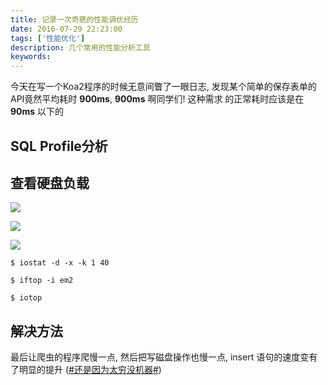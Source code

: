 ```yaml
---
title: 记录一次奇葩的性能调优经历 
date: 2016-07-29 22:23:00
tags: ['性能优化']
description: 几个常用的性能分析工具
keywords:
---
```


今天在写一个Koa2程序的时候无意间瞥了一眼日志, 发现某个简单的保存表单的API竟然平均耗时 **900ms**, **900ms** 啊同学们! 这种需求
的正常耗时应该是在 **90ms** 以下的

## SQL Profile分析




## 查看硬盘负载

![](http://box-images.qiniudn.com//blog/iostat-1.png)

![](http://box-images.qiniudn.com//blog/iotop-1.png)

![](http://box-images.qiniudn.com//blog/iftop-01.png)

```
$ iostat -d -x -k 1 40

$ iftop -i em2

$ iotop
```

## 解决方法

最后让爬虫的程序爬慢一点, 然后把写磁盘操作也慢一点, insert 语句的速度变有了明显的提升 ([\#还是因为太穷没机器\#](javascript:void))



